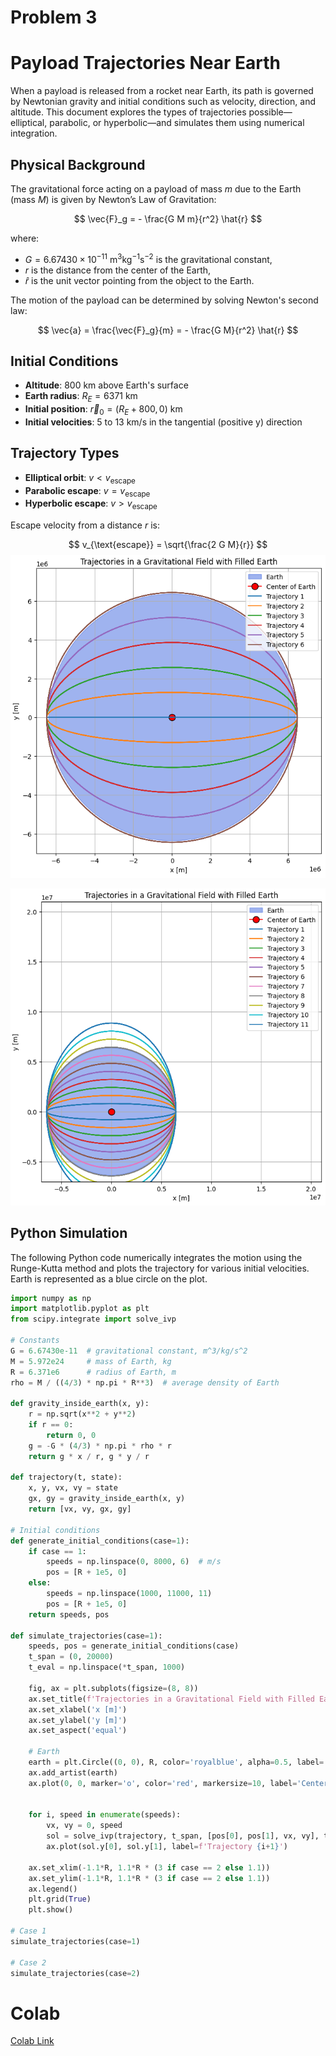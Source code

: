 # Problem 3
# Payload Trajectories Near Earth

When a payload is released from a rocket near Earth, its path is governed by Newtonian gravity and initial conditions such as velocity, direction, and altitude. This document explores the types of trajectories possible—elliptical, parabolic, or hyperbolic—and simulates them using numerical integration.

## Physical Background

The gravitational force acting on a payload of mass $m$ due to the Earth (mass $M$) is given by Newton’s Law of Gravitation:

$$
\vec{F}_g = - \frac{G M m}{r^2} \hat{r}
$$

where:
- $G = 6.67430 \times 10^{-11} \ \text{m}^3\text{kg}^{-1}\text{s}^{-2}$ is the gravitational constant,
- $r$ is the distance from the center of the Earth,
- $\hat{r}$ is the unit vector pointing from the object to the Earth.

The motion of the payload can be determined by solving Newton's second law:

$$
\vec{a} = \frac{\vec{F}_g}{m} = - \frac{G M}{r^2} \hat{r}
$$

## Initial Conditions

- **Altitude**: 800 km above Earth's surface
- **Earth radius**: $R_E = 6371$ km
- **Initial position**: $\vec{r}_0 = (R_E + 800, 0)$ km
- **Initial velocities**: 5 to 13 km/s in the tangential (positive y) direction

## Trajectory Types

- **Elliptical orbit**: $v < v_{\text{escape}}$
- **Parabolic escape**: $v = v_{\text{escape}}$
- **Hyperbolic escape**: $v > v_{\text{escape}}$

Escape velocity from a distance $r$ is:

$$
v_{\text{escape}} = \sqrt{\frac{2 G M}{r}}
$$
 ![alt text](image-11.png)

![alt text](image-12.png)

## Python Simulation

The following Python code numerically integrates the motion using the Runge-Kutta method and plots the trajectory for various initial velocities. Earth is represented as a blue circle on the plot.

```python
import numpy as np
import matplotlib.pyplot as plt
from scipy.integrate import solve_ivp

# Constants
G = 6.67430e-11  # gravitational constant, m^3/kg/s^2
M = 5.972e24     # mass of Earth, kg
R = 6.371e6      # radius of Earth, m
rho = M / ((4/3) * np.pi * R**3)  # average density of Earth

def gravity_inside_earth(x, y):
    r = np.sqrt(x**2 + y**2)
    if r == 0:
        return 0, 0
    g = -G * (4/3) * np.pi * rho * r
    return g * x / r, g * y / r

def trajectory(t, state):
    x, y, vx, vy = state
    gx, gy = gravity_inside_earth(x, y)
    return [vx, vy, gx, gy]

# Initial conditions
def generate_initial_conditions(case=1):
    if case == 1:
        speeds = np.linspace(0, 8000, 6)  # m/s
        pos = [R + 1e5, 0]
    else:
        speeds = np.linspace(1000, 11000, 11)
        pos = [R + 1e5, 0]
    return speeds, pos

def simulate_trajectories(case=1):
    speeds, pos = generate_initial_conditions(case)
    t_span = (0, 20000)
    t_eval = np.linspace(*t_span, 1000)

    fig, ax = plt.subplots(figsize=(8, 8))
    ax.set_title(f'Trajectories in a Gravitational Field with Filled Earth')
    ax.set_xlabel('x [m]')
    ax.set_ylabel('y [m]')
    ax.set_aspect('equal')

    # Earth
    earth = plt.Circle((0, 0), R, color='royalblue', alpha=0.5, label='Earth')
    ax.add_artist(earth)
    ax.plot(0, 0, marker='o', color='red', markersize=10, label='Center of Earth', markeredgecolor='black')


    for i, speed in enumerate(speeds):
        vx, vy = 0, speed
        sol = solve_ivp(trajectory, t_span, [pos[0], pos[1], vx, vy], t_eval=t_eval)
        ax.plot(sol.y[0], sol.y[1], label=f'Trajectory {i+1}')

    ax.set_xlim(-1.1*R, 1.1*R * (3 if case == 2 else 1.1))
    ax.set_ylim(-1.1*R, 1.1*R * (3 if case == 2 else 1.1))
    ax.legend()
    plt.grid(True)
    plt.show()

# Case 1
simulate_trajectories(case=1)

# Case 2
simulate_trajectories(case=2)
```
# Colab #
[Colab Link](https://colab.research.google.com/drive/1UPn6MBFrlmQp4cqLCaJ4XPxoa8Iq_RWj?usp=sharing)